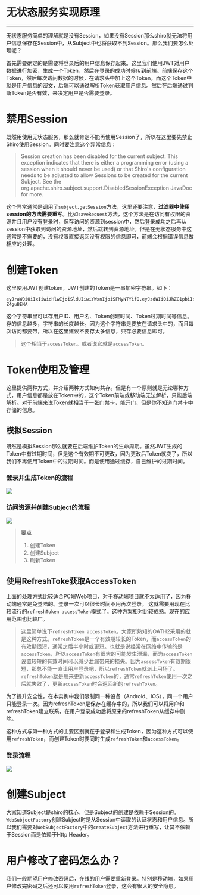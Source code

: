 # 无状态服务实现原理

---

无状态服务简单的理解就是没有Session，如果没有Session那么shiro就无法将用户信息保存在Session中，从Subject中也将获取不到Session。那么我们要怎么处理呢？

首先需要确定的是需要将登录后的用户信息保存起来。这里我们使用JWT对用户数据进行加密，生成一个Token，然后在登录的成功时候传到前端。前端保存这个Token，然后每次访问数据的时候，在请求头中加上这个Token，而这个Token中就是用户信息的密文，后端可以通过解析Token获取用户信息。然后在后端通过判断Token是否有效，来决定用户是否需要登录。

# 禁用Session
既然用使用无状态服务，那么就肯定不能再使用Session了，所以在这里要先禁止Shiro使用Session。同时要注意这个异常信息：
>Session creation has been disabled for the current subject.  This exception indicates that there is either a programming error (using a session when it should never be used) or that Shiro's configuration needs to be adjusted to allow Sessions to be created for the current Subject.  See the org.apache.shiro.subject.support.DisabledSessionException JavaDoc for more.

这个异常通常是调用了`subject.getSession`方法，这里还要注意，**过滤器中使用session的方法需要重写**。比如`saveRequest`方法，这个方法是在访问有权限的资源并且用户没有登录时，保存访问的资源到session中，然后登录成功之后再从session中获取到访问的资源地址，然后跳转到资源地址。但是在无状态服务中这通常是不需要的，没有权限直接返回没有权限的信息即可，前端会根据错误信息做相应的处理。

# 创建Token

这里使用JWT创建token，JWT创建的Token是一串加密字符串。如下：
```
eyJraWQiOiIxIiwidHlwIjoiSldUIiwiYWxnIjoiSFMyNTYifQ.eyJzdWIiOiJhZG1pbiIsImlzcyI6IkNPREVTVEQiLCJpYXQiOjE1MzI5OTU1NTEsImp0aSI6IjU0MzgxMjhiYmRkNTQ4NWZhMGNmZDBlYWFiMTc2Mjk3In0.UDWQVsOutNS_GsWrJ1JCf_avtT_IGZvp7H-Z4guBEMA
```
这个字符串里可以存用户ID、用户名、Token创建时间、Token过期时间等信息。存的信息越多，字符串的长度越长。因为这个字符串是要放在请求头中的，而且每次访问都要带，所以在这里建议不要存太多信息，只存必要信息即可。

> 这个相当于`accessToken`。或者说它就是`accessToken`。

# Token使用及管理

这里提供两种方式，并介绍两种方式如何共存。但是有一个原则就是无论哪种方式，用户信息都是放在Token中的，这个Token前端或移动端无法解析，只能后端解析。对于前端来说Token就相当于一张门禁卡，能开门，但是你不知道门禁卡中存储的信息。

## 模拟Session
既然是模拟Session那么就要在后端维护Token的生命周期。虽然JWT生成的Token中有过期时间，但是这个有效期不可更改，因为更改后Token就变了，所以我们不再使用Token中的过期时间。而是使用通过缓存，自己维护的过期时间。

### 登录并生成Token的流程
![](https://images.jaune162.com/images/shiro/14/1.png)

### 访问资源并创建Subject的流程
![](https://images.jaune162.com/images/shiro/14/2.png)

>**要点**
>1. 创建Token
>2. 创建Subject
>3. 刷新Token


## 使用RefreshToke获取AccessToken
上面的处理方式比较适合PC端Web项目，对于移动端项目就不太适用了，因为移动端通常是免登陆的。登录一次可以很长时间不用再次登录。
这就需要用现在比较流行的`refreshToken accessToken`模式了。这种方案相对比较成熟。现在的应用范围也比较广。

> 这里简单说下`refreshToken accessToken`。大家所熟知的OATH2采用的就是这种方式。`refreshToken`是一个有效期较长的Token，而`accessToken`的有效期很短，通常之后半小时或更短。也就是说经常在网络中传输的是`accessToken`，所以`accessToken`有很大的可能发生泄漏，而为`accessToken`设置较短的有效时间可以减少泄漏带来的损失。因为`assessToken`有效期很短，那总不能一直让用户登录吧，所以`refreshToken`就派上用场了。`refreshToken`就是用来更新`accessToken`的，通常`refreshToken`使用一次之后就失效了，更新`accessToken`时会返回新的`refreshToken`。

为了提升安全性，在本实例中我们限制同一种设备（Android、IOS），同一个用户只能登录一次。因为refreshToken是保存在缓存中的，所以我们可以将用户和refreshToken建立联系，在用户登录成功后将原来的refreshToken从缓存中删除。

这种方式与第一种方式的主要区别就在于登录和生成Token，因为这种方式可以使用`refreshToken`，而创建Token时要同时生成`refreshToken`和`accessToken`。

### 登录流程
![](https://images.jaune162.com/images/shiro/14/3.png)

# 创建Subject
大家知道Subject是shiro的核心，但是Subject的创建是依赖于Session的。`WebSubjectFactory`创建Subject时是从Session中读取的认证状态和用户信息。所以我们需要对`WebSubjectFactory`中的`createSubject`方法进行重写，让其不依赖于Session而是依赖于Http Header。

# 用户修改了密码怎么办？
我们一般期望用户修改密码后，在线的用户需要重新登录。特别是移动端，如果用户修改完密码之后还可以使用`refreshToken`登录，这会有很大的安全隐患。
